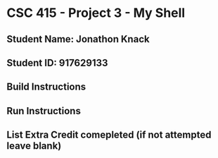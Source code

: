 # CSC 415 - Project 3 - My Shell

## Student Name: Jonathon Knack

## Student ID: 917629133

## Build Instructions

## Run Instructions

## List Extra Credit comepleted (if not attempted leave blank)
